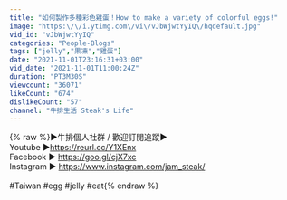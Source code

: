 ```yaml
---
title: "如何製作多種彩色雞蛋！How to make a variety of colorful eggs!"
image: "https:\/\/i.ytimg.com\/vi\/vJbWjwtYyIQ\/hqdefault.jpg"
vid_id: "vJbWjwtYyIQ"
categories: "People-Blogs"
tags: ["jelly","果凍","雞蛋"]
date: "2021-11-01T23:16:31+03:00"
vid_date: "2021-11-01T11:00:24Z"
duration: "PT3M30S"
viewcount: "36071"
likeCount: "674"
dislikeCount: "57"
channel: "牛排生活 Steak's Life"
---
```

{% raw %}▶牛排個人社群 / 歡迎訂閱追蹤▶<br />Youtube   ▶<a rel="nofollow" target="blank" href="https://reurl.cc/Y1XEnx">https://reurl.cc/Y1XEnx</a><br />Facebook ▶ <a rel="nofollow" target="blank" href="https://goo.gl/cjX7xc">https://goo.gl/cjX7xc</a><br />Instagram ▶ <a rel="nofollow" target="blank" href="https://www.instagram.com/jam_steak/">https://www.instagram.com/jam_steak/</a><br /><br />#Taiwan #egg #jelly #eat{% endraw %}
